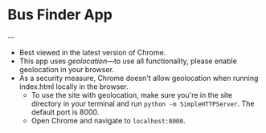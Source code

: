 # Bus Finder App
--

* Best viewed in the latest version of Chrome.
* This app uses _geolocation_—to use all functionality, please enable geolocation in your browser.
* As a security measure, Chrome doesn't allow geolocation when running index.html locally in the browser. 
	* To use the site with geolocation, make sure you're in the site directory in your terminal and run `python -m SimpleHTTPServer`. The default port is 8000.
	* Open Chrome and navigate to `localhost:8000`.